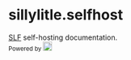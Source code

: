 # sillylitle.selfhost
[SLF](https://github.com/DamianSwanAAJHS2/SillyLittleFiles) self-hosting documentation.\
<sub>Powered by [<img width=18 src="https://docus.dev/favicon.ico"></img>](https://docus.dev/)</sub>
